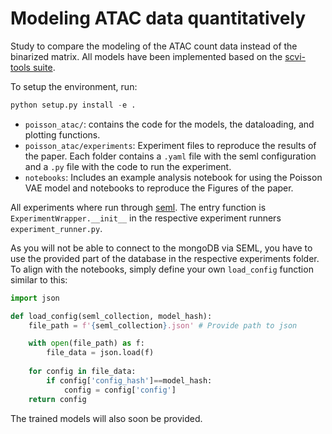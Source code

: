 # Modeling ATAC data quantitatively
Study to compare the modeling of the ATAC count data instead of the binarized matrix. All models have been implemented based on the [scvi-tools suite](https://github.com/scverse/scvi-tools).

To setup the environment, run:
```python
python setup.py install -e .
```

- `poisson_atac/`: contains the code for the models, the dataloading, and plotting functions.
- `poisson_atac/experiments`: Experiment files to reproduce the results of the paper. Each folder contains a `.yaml` file with the seml configuration and a `.py` file with the code to run the experiment.
- `notebooks`: Includes an example analysis notebook for using the Poisson VAE model and notebooks to reproduce the Figures of the paper.
 
All experiments where run through [seml](https://github.com/TUM-DAML/seml).
The entry function is `ExperimentWrapper.__init__` in the respective experiment runners `experiment_runner.py`.

As you will not be able to connect to the mongoDB via SEML, you have to use the provided part of the database in the respective experiments folder. To align with the notebooks, simply define your own `load_config` function similar to this: 

```python
import json 

def load_config(seml_collection, model_hash):
    file_path = f'{seml_collection}.json' # Provide path to json

    with open(file_path) as f:
        file_data = json.load(f)
    
    for config in file_data:
        if config['config_hash']==model_hash:
            config = config['config']
    return config
```
The trained models will also soon be provided.

